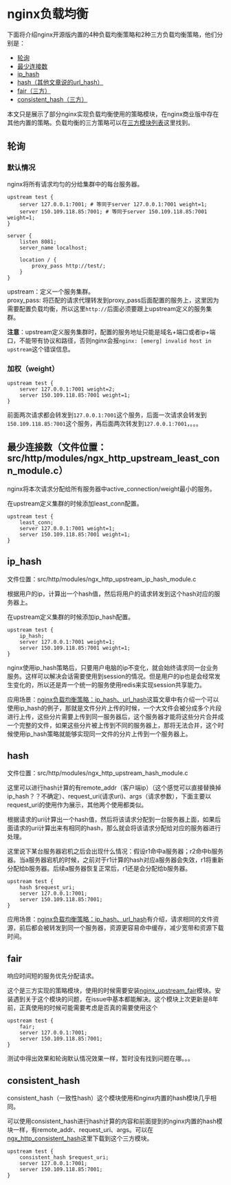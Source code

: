 # nginx负载均衡

下面将介绍nginx开源版内置的4种负载均衡策略和2种三方负载均衡策略，他们分别是：
- [轮询](#轮询)
- [最少连接数](#最少连接数)
- [ip_hash](#ip_hash)
- [hash（其他文章说的url_hash）](#hash)
- [fair（三方）](#fair)
- [consistent_hash（三方）](#consistent_hash)

本文只是展示了部分nginx实现负载均衡使用的策略模块，在nginx商业版中存在其他内置的策略。负载均衡的三方策略可以在[三方模块列表](https://www.nginx.com/resources/wiki/modules/)这里找到。

## 轮询

### 默认情况

nginx将所有请求均匀的分给集群中的每台服务器。

```
upstream test {
	server 127.0.0.1:7001; # 等同于server 127.0.0.1:7001 weight=1;
	server 150.109.118.85:7001; # 等同于server 150.109.118.85:7001 weight=1;
}

server {
	listen 8081;
	server_name localhost;

	location / {
		proxy_pass http://test/;
	}
}
```
upstream：定义一个服务集群。  
proxy_pass: 将匹配的请求代理转发到proxy_pass后面配置的服务上，这里因为需要配置负载均衡，所以这里`http://`后面必须要跟上upstream定义的服务集群。

**注意**：upstream定义服务集群时，配置的服务地址只能是域名+端口或者ip+端口，不能带有协议和路径，否则nginx会报`nginx: [emerg] invalid host in upstream`这个错误信息。

### 加权（weight）

```
upstream test {
	server 127.0.0.1:7001 weight=2;
	server 150.109.118.85:7001 weight=1;
}
```
前面两次请求都会转发到`127.0.0.1:7001`这个服务，后面一次请求会转发到`150.109.118.85:7001`这个服务，再后面两次转发到`127.0.0.1:7001`，。。。

## 最少连接数（文件位置：src/http/modules/ngx_http_upstream_least_conn_module.c）

nginx将本次请求分配给所有服务器中active_connection/weight最小的服务。

在upstream定义集群的时候添加least_conn配置。

```
upstream test {
  	least_conn;
	server 127.0.0.1:7001 weight=1;
	server 150.109.118.85:7001 weight=1;
}
```

## ip_hash

文件位置：src/http/modules/ngx_http_upstream_ip_hash_module.c

根据用户的ip，计算出一个hash值，然后将用户的请求转发到这个hash对应的服务器上。

在upstream定义集群的时候添加ip_hash配置。

```
upstream test {
  	ip_hash;
	server 127.0.0.1:7001 weight=1;
	server 150.109.118.85:7001 weight=1;
}
```

nginx使用ip_hash策略后，只要用户电脑的ip不变化，就会始终请求同一台业务服务。这样可以解决会话需要使用到session的情况。但是用户的ip也是会经常发生变化的，所以还是弄一个统一的服务使用redis来实现session共享能力。

应用场景：[nginx负载均衡策略：ip_hash、url_hash](https://blog.csdn.net/xqhys/article/details/81788358)这篇文章中有介绍一个可以使用ip_hash的例子，那就是文件分片上传的时候，一个大文件会被分成多个片段进行上传，这些分片需要上传到同一服务器后，这个服务器才能将这些分片合并成一个完整的文件，如果这些分片被上传到不同的服务器上，那将无法合并，这个时候使用ip_hash策略就能够实现同一文件的分片上传到一个服务器上。

## hash

文件位置：src/http/modules/ngx_http_upstream_hash_module.c

这里可以进行hash计算的有remote_addr（客户端ip）（这个感觉可以直接替换掉ip_hash？？不确定）、request_uri(请求uri)、args（请求参数），下面主要以request_uri的使用作为展示，其他两个使用都类似。

根据请求的uri计算出一个hash值，然后将该请求分配到一台服务器上面，如果后面请求的uri计算出来有相同的hash，那么就会将该请求分配给对应的服务器进行处理。

这里说下某台服务器宕机之后会出现什么情况：假设r1命中a服务器；r2命中b服务器。当a服务器宕机的时候，之前对于r1计算的hash对应a服务器会失效，r1将重新分配给b服务器。后续a服务器恢复正常后，r1还是会分配给b服务器。

```
upstream test {
  	hash $request_uri;
	server 127.0.0.1:7001;
	server 150.109.118.85:7001;
}
```

应用场景：[nginx负载均衡策略：ip_hash、url_hash](https://blog.csdn.net/xqhys/article/details/81788358)有介绍，请求相同的文件资源，前后都会被转发到同一个服务器，资源更容易命中缓存，减少宽带和资源下载时间。

## fair

响应时间短的服务优先分配请求。

这个是三方实现的策略模块，使用的时候需要安装[nginx_upstream_fair](https://github.com/gnosek/nginx-upstream-fair/tree/master)模块。安装遇到关于这个模块的问题，在issue中基本都能解决。这个模块上次更新是8年前，正真使用的时候可能需要考虑是否真的需要使用这个

```
upstream test {
	fair;
	server 127.0.0.1:7001;
	server 150.109.118.85:7001;
}
```

测试中得出效果和轮询默认情况效果一样，暂时没有找到问题在哪。。。

## consistent_hash

consistent_hash（一致性hash）这个模块使用和nginx内置的hash模块几乎相同。

可以使用consistent_hash进行hash计算的内容和前面提到的nginx内置的hash模块一样，有remote_addr、request_uri、args。可以在[ngx_http_consistent_hash](https://github.com/replay/ngx_http_consistent_hash)这里下载到这个三方模块。

```
upstream test {
	consistent_hash $request_uri;
	server 127.0.0.1:7001;
	server 150.109.118.85:7001;
}
```
